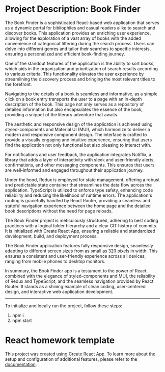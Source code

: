 # Project Description: Book Finder

The Book Finder is a sophisticated React-based web application that serves as a dynamic portal for bibliophiles and casual readers alike to search and discover books. This application provides an enriching user experience, allowing for the exploration of a vast array of books with the added convenience of categorical filtering during the search process. Users can delve into different genres and tailor their searches to specific interests, ensuring a personalized and efficient book-finding journey.

One of the standout features of the application is the ability to sort books, which aids in the organization and prioritization of search results according to various criteria. This functionality elevates the user experience by streamlining the discovery process and bringing the most relevant titles to the forefront.

Navigating to the details of a book is seamless and informative, as a simple click on a book entry transports the user to a page with an in-depth description of the book. This page not only serves as a repository of detailed information but also encapsulates the essence of the book, providing a snippet of the literary adventure that awaits.

The aesthetic and responsive design of the application is achieved using styled-components and Material UI (MUI), which harmonize to deliver a modern and responsive component design. The interface is crafted to provide a visually engaging and intuitive experience, ensuring that users find the application not only functional but also pleasing to interact with.

For notifications and user feedback, the application integrates Notiflix, a library that adds a layer of interactivity with sleek and user-friendly alerts, confirmations, and other messaging components. This ensures that users are well-informed and engaged throughout their application journey.

Under the hood, Redux is employed for state management, offering a robust and predictable state container that streamlines the data flow across the application. TypeScript is utilized to enforce type safety, enhancing code reliability and reducing the likelihood of runtime errors. The application's routing is gracefully handled by React Router, providing a seamless and stateful navigation experience between the home page and the detailed book descriptions without the need for page reloads.

The Book Finder project is meticulously structured, adhering to best coding practices with a logical folder hierarchy and a clear GIT history of commits. It is initialized with Create React App, ensuring a reliable and standardized development, build, and deployment process.

The Book Finder application features fully responsive design, seamlessly adapting to different screen sizes from as small as 320 pixels in width. This ensures a consistent and user-friendly experience across all devices, ranging from mobile phones to desktop monitors.

In summary, the Book Finder app is a testament to the power of React, combined with the elegance of styled-components and MUI, the reliability of Redux and TypeScript, and the seamless navigation provided by React Router. It stands as a shining example of clean coding, user-centered design, and interactive web application development.

---

To initialize and locally run the project, follow these steps:

1. npm i
2. npm start

# React homework template

This project was created using
[Create React App](https://github.com/facebook/create-react-app). To learn more
about the setup and configuration of additional features, please refer to the
[documentation](https://facebook.github.io/create-react-app/docs/getting-started).
